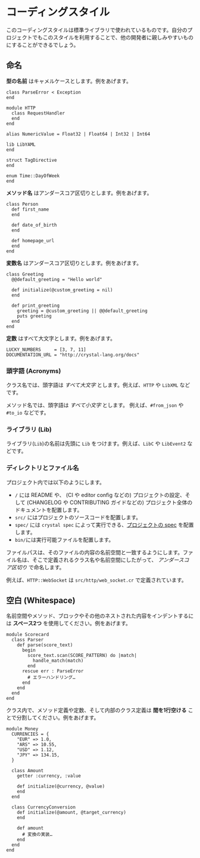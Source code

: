 # コーディングスタイル

このコーディングスタイルは標準ライブラリで使われているものです。自分のプロジェクトでもこのスタイルを利用することで、他の開発者に親しみやすいものにすることができるでしょう。

## 命名

__型の名前__ はキャメルケースとします。例をあげます。

```crystal
class ParseError < Exception
end

module HTTP
  class RequestHandler
  end
end

alias NumericValue = Float32 | Float64 | Int32 | Int64

lib LibYAML
end

struct TagDirective
end

enum Time::DayOfWeek
end
```

__メソッド名__ はアンダースコア区切りとします。例をあげます。

```crystal
class Person
  def first_name
  end

  def date_of_birth
  end

  def homepage_url
  end
end
```

__変数名__ はアンダースコア区切りとします。例をあげます。

```crystal
class Greeting
  @@default_greeting = "Hello world"

  def initialize(@custom_greeting = nil)
  end

  def print_greeting
    greeting = @custom_greeting || @@default_greeting
    puts greeting
  end
end
```

__定数__ はすべて大文字とします。例をあげます。

```crystal
LUCKY_NUMBERS     = [3, 7, 11]
DOCUMENTATION_URL = "http://crystal-lang.org/docs"
```

### 頭字語 (Acronyms)

クラス名では、頭字語は _すべて大文字_ とします。例えば、`HTTP` や `LibXML` などです。

メソッド名では、頭字語は _すべて小文字_ とします。 例えば、`#from_json` や `#to_io` などです。

### ライブラリ (Lib)

ライブラリ(`Lib`)の名前は先頭に `Lib` をつけます。例えば、`LibC` や `LibEvent2` などです。

### ディレクトリとファイル名

プロジェクト内では以下のようにします。

- `/` には README や、 (CI や editor config などの) プロジェクトの設定、そして (CHANGELOG や CONTRIBUTING ガイドなどの) プロジェクト全体のドキュメントを配置します。
- `src/` にはプロジェクトのソースコードを配置します。
- `spec/` には `crystal spec` によって実行できる、[プロジェクトの spec](../guides/testing.md) を配置します。
- `bin/`には実行可能ファイルを配置します。

ファイルパスは、そのファイルの内容の名前空間と一致するようにします。ファイル名は、そこで定義されるクラス名や名前空間にしたがって、 _アンダースコア区切り_ で命名します。

例えば、`HTTP::WebSocket` は `src/http/web_socket.cr` で定義されています。

## 空白 (Whitespace)

名前空間やメソッド、ブロックやその他のネストされた内容をインデントするには __スペース2つ__ を使用してください。例をあげます。

```crystal
module Scorecard
  class Parser
    def parse(score_text)
      begin
        score_text.scan(SCORE_PATTERN) do |match|
          handle_match(match)
        end
      rescue err : ParseError
        # エラーハンドリング…
      end
    end
  end
end
```

クラス内で、メソッド定義や定数、そして内部のクラス定義は __間を1行空ける__ ことで分割してください。例をあげます。

```crystal
module Money
  CURRENCIES = {
    "EUR" => 1.0,
    "ARS" => 10.55,
    "USD" => 1.12,
    "JPY" => 134.15,
  }

  class Amount
    getter :currency, :value

    def initialize(@currency, @value)
    end
  end

  class CurrencyConversion
    def initialize(@amount, @target_currency)
    end

    def amount
      # 変換の実装…
    end
  end
end
```
